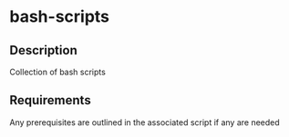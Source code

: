 # bash-scripts

## Description

Collection of bash scripts

## Requirements

Any prerequisites are outlined in the associated script if any are needed
